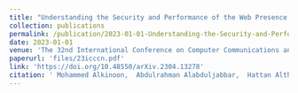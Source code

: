 ```yaml
---
title: "Understanding the Security and Performance of the Web Presence of Hospitals: A Measurement Study"
collection: publications
permalink: /publication/2023-01-01-Understanding-the-Security-and-Performance-of-the-Web-Presence-of-Hospitals-A-Measurement-Study
date: 2023-01-01
venue: 'The 32nd International Conference on Computer Communications and Networks (ICCCN 2023). July 24 - July 26, 2023, Waikiki Beach, Honolulu, HI, USA'
paperurl: 'files/23icccn.pdf'
link: 'https://doi.org/10.48550/arXiv.2304.13278'
citation: ' Mohammed Alkinoon,  Abdulrahman Alabduljabbar,  Hattan Althebeiti,  Rhongho Jang,  DaeHun Nyang,  David Mohaisen, &quot;Understanding the Security and Performance of the Web Presence of Hospitals: A Measurement Study.&quot; CoRR, 2023.'
---
```

